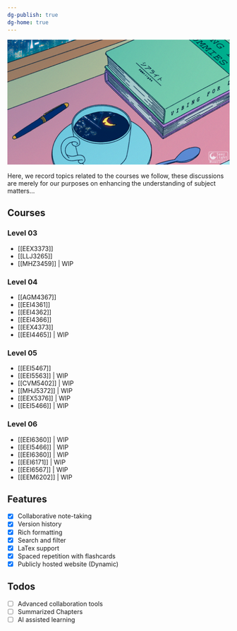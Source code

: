```yaml
---
dg-publish: true
dg-home: true
---
```


<img src="https://raw.githubusercontent.com/NushaMBZ/aide-memoire/main/assets/attachments/anime%20study.gif" alt="roku ">

Here, we record topics related to the courses we follow, these discussions are merely for our purposes on enhancing the understanding of subject matters...
## Courses

### Level 03
- [[EEX3373]]
- [[LLJ3265]]
- [[MHZ3459]] | WIP
### Level 04
- [[AGM4367]]
- [[EEI4361]]
- [[EEI4362]]
- [[EEI4366]]
- [[EEX4373]]
- [[EEI4465]] | WIP
### Level 05
- [[EEI5467]]
- [[EEI5563]] | WIP
- [[CVM5402]] | WIP
- [[MHJ5372]] | WIP
- [[EEX5376]] | WIP
- [[EEI5466]] | WIP

### Level 06
- [[EEI6360]] | WIP
- [[EEI5466]] | WIP
- [[EEI6360]] | WIP
- [[EEI6171]] | WIP
- [[EEI6567]] | WIP
- [[EEM6202]] | WIP
## Features
- [x] Collaborative note-taking
- [x] Version history
- [x] Rich formatting
- [x] Search and filter
- [x] LaTex support
- [x] Spaced repetition with flashcards
- [x] Publicly hosted website (Dynamic)

## Todos
 - [ ] Advanced collaboration tools
 - [ ] Summarized Chapters
 - [ ] AI assisted learning
